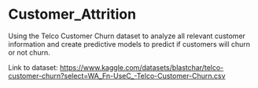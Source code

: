 # Customer_Attrition
Using the Telco Customer Churn dataset to analyze all relevant customer information and create predictive models to predict if customers will churn or not churn.

Link to dataset: https://www.kaggle.com/datasets/blastchar/telco-customer-churn?select=WA_Fn-UseC_-Telco-Customer-Churn.csv
